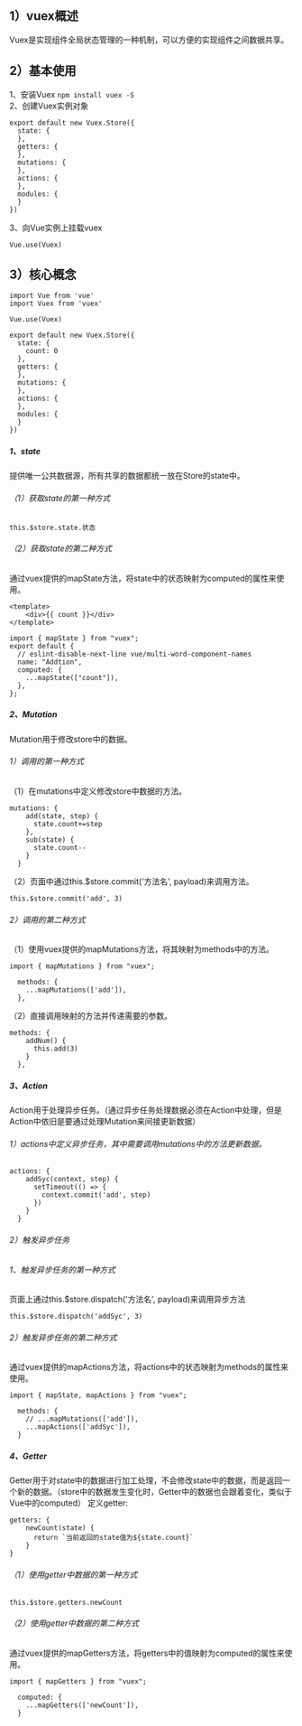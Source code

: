 ## 1）vuex概述
Vuex是实现组件全局状态管理的一种机制，可以方便的实现组件之间数据共享。
## 2）基本使用
1、安装Vuex
`npm install vuex -S`  
2、创建Vuex实例对象
```vue
export default new Vuex.Store({
  state: {
  },
  getters: {
  },
  mutations: {
  },
  actions: {
  },
  modules: {
  }
})
```
3、向Vue实例上挂载vuex
```vue
Vue.use(Vuex)
```
## 3）核心概念
```vue
import Vue from 'vue'
import Vuex from 'vuex'

Vue.use(Vuex)

export default new Vuex.Store({
  state: {
    count: 0
  },
  getters: {
  },
  mutations: {
  },
  actions: {
  },
  modules: {
  }
})

```
##### 1、state
提供唯一公共数据源，所有共享的数据都统一放在Store的state中。
###### （1）获取state的第一种方式
`this.$store.state.状态`
###### （2）获取state的第二种方式
通过vuex提供的mapState方法，将state中的状态映射为computed的属性来使用。
```vue
<template>
    <div>{{ count }}</div>
</template>

import { mapState } from "vuex";
export default {
  // eslint-disable-next-line vue/multi-word-component-names
  name: "Addtion",
  computed: {
    ...mapState(["count"]),
  },
};
```
##### 2、Mutation
Mutation用于修改store中的数据。
###### 1）调用的第一种方式
（1）在mutations中定义修改store中数据的方法。
```vue
mutations: {
    add(state, step) {
      state.count+=step
    },
    sub(state) {
      state.count--
    }
  }
```
（2）页面中通过this.$store.commit('方法名', payload)来调用方法。
```vue
this.$store.commit('add', 3)
```
###### 		2）调用的第二种方式
（1）使用vuex提供的mapMutations方法，将其映射为methods中的方法。
```vue
import { mapMutations } from "vuex";

  methods: {
    ...mapMutations(['add']),
  },
```
（2）直接调用映射的方法并传递需要的参数。
```vue
methods: {
    addNum() {
      this.add(3)
    }
  },
```
##### 3、Action
Action用于处理异步任务。（通过异步任务处理数据必须在Action中处理，但是Action中依旧是要通过处理Mutation来间接更新数据）
###### 1）actions中定义异步任务，其中需要调用mutations中的方法更新数据。
```vue
actions: {
    addSyc(context, step) {
      setTimeout(() => {
        context.commit('add', step)
      })
    }
  }
```
###### 		 2）触发异步任务
###### 1、触发异步任务的第一种方式
页面上通过this.$store.dispatch('方法名', payload)来调用异步方法
```vue
this.$store.dispatch('addSyc', 3)
```
###### 2）触发异步任务的第二种方式
通过vuex提供的mapActions方法，将actions中的状态映射为methods的属性来使用。
```vue
import { mapState, mapActions } from "vuex";

  methods: {
    // ...mapMutations(['add']),
    ...mapActions(['addSyc']),
  }
```
##### 4、Getter
Getter用于对state中的数据进行加工处理，不会修改state中的数据，而是返回一个新的数据。（store中的数据发生变化时，Getter中的数据也会跟着变化，类似于Vue中的computed）
定义getter:
```vue
getters: {
    newCount(state) {
      return `当前返回的state值为${state.count}`
    }
}
```
###### （1）使用getter中数据的第一种方式
```vue
this.$store.getters.newCount
```
###### （2）使用getter中数据的第二种方式
通过vuex提供的mapGetters方法，将getters中的值映射为computed的属性来使用。
```vue
import { mapGetters } from "vuex";

  computed: {
    ...mapGetters(['newCount']),
  }
```
